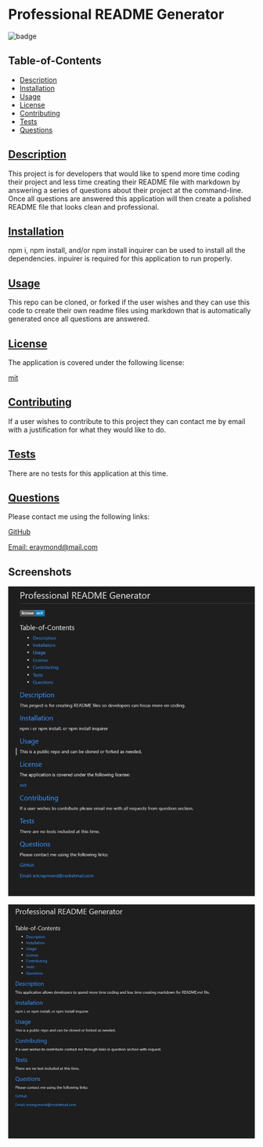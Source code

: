 # Professional README Generator

  
  ![badge](https://img.shields.io/badge/license-mit-blue)
    

  ## Table-of-Contents

  * [Description](#description)
  * [Installation](#installation)
  * [Usage](#usage)
  * [License](#license)
  * [Contributing](#contributing)
  * [Tests](#tests)
  * [Questions](#questions)
  
  ## [Description](#table-of-contents)

  This project is for developers that would like to spend more time coding their project and less time creating their README file with markdown by answering a series of questions about their project at the command-line. Once all questions are answered this application will then create a polished README file that looks clean and professional. 

  ## [Installation](#table-of-contents)

  npm i, npm install, and/or npm install inquirer can be used to install all the dependencies. inpuirer is required for this application to run properly. 

  ## [Usage](#table-of-contents)

  This repo can be cloned, or forked if the user wishes and they can use this code to create their own readme files using markdown that is automatically generated once all questions are answered. 
  
  ## 
  ## [License](#table-of-contents)

  The application is covered under the following license:
  
  [mit](https://choosealicense.com/licenses/mit)
    
  
    

  ## [Contributing](#table-of-contents)

  If a user wishes to contribute to this project they can contact me by email with a justification for what they would like to do. 
  
  ## [Tests](#table-of-contents)

  There are no tests for this application at this time. 

  ## [Questions](#table-of-contents)

  Please contact me using the following links:

  [GitHub](https://github.com/eraymond1)

  [Email: eraymond@mail.com](mailto:eraymond@mail.com)

  ## Screenshots

  ![alt text](./Develop/assets/images/readme-with-license.JPG)

  ![alt text](./Develop/assets/images/readme-without-license.JPG)